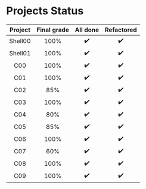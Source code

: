 # Projects Status

| Project | Final grade | All done | Refactored |
|:-------:|:-----:|:------:|:-----------:|
| Shell00 | 100% | :heavy_check_mark: | :heavy_check_mark: |
| Shell01 | 100% | :heavy_check_mark: | :heavy_check_mark: |
| C00 | 100% | :heavy_check_mark: | :heavy_check_mark: |
| C01 | 100% | :heavy_check_mark: | :heavy_check_mark: |
| C02 | 85% | :heavy_check_mark: | :heavy_check_mark:|
| C03 | 100% | :heavy_check_mark: | :heavy_check_mark: |
| C04 | 80% | :heavy_check_mark: | :heavy_check_mark: |
| C05 | 85% | :heavy_check_mark: | :heavy_check_mark: |
| C06 | 100% | :heavy_check_mark: | :heavy_check_mark: |
| C07 | 60% | :heavy_check_mark: | :heavy_check_mark: |
| C08 | 100% | :heavy_check_mark: | :heavy_check_mark: |
| C09 | 100% | :heavy_check_mark: | :heavy_check_mark: |